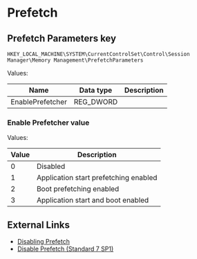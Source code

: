 # Prefetch

## Prefetch Parameters key

```
HKEY_LOCAL_MACHINE\SYSTEM\CurrentControlSet\Control\Session Manager\Memory Management\PrefetchParameters
```

Values:

Name | Data type | Description
--- | --- | ---
EnablePrefetcher | REG_DWORD |

### Enable Prefetcher value

Values:

Value | Description
--- | ---
0 | Disabled
1 | Application start prefetching enabled
2 | Boot prefetching enabled
3 | Application start and boot enabled

## External Links

* [Disabling Prefetch](https://learn.microsoft.com/en-us/previous-versions/windows/embedded/ms940847(v=winembedded.5))
* [Disable Prefetch (Standard 7 SP1)](https://learn.microsoft.com/en-us/previous-versions/windows/embedded/ff794503(v=winembedded.60))

